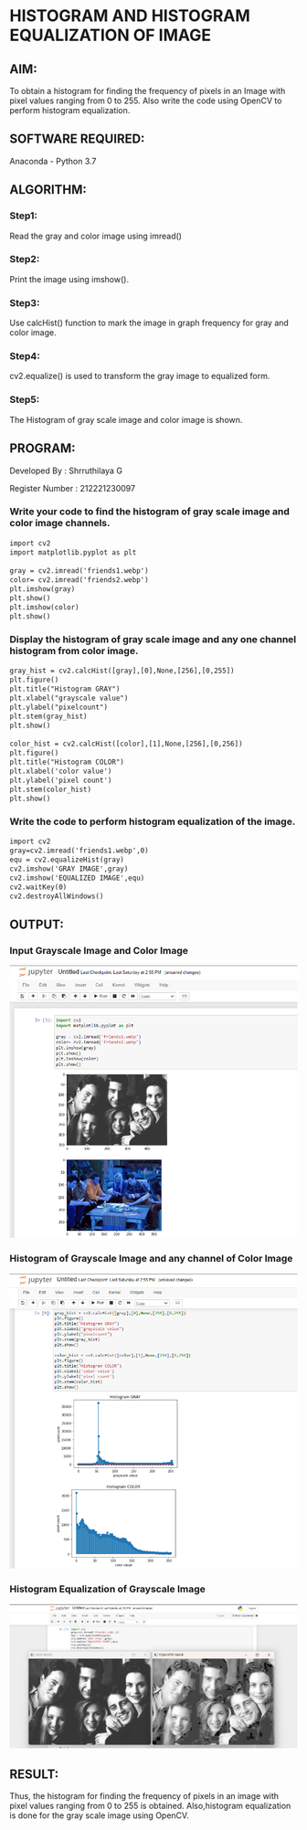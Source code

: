 # HISTOGRAM AND HISTOGRAM EQUALIZATION OF IMAGE
## AIM:
To obtain a histogram for finding the frequency of pixels in an Image with pixel values ranging from 0 to 255. Also write the code using OpenCV to perform histogram equalization.

## SOFTWARE REQUIRED:
Anaconda - Python 3.7

## ALGORITHM:
### Step1:
Read the gray and color image using imread()

### Step2:
Print the image using imshow().

### Step3:
Use calcHist() function to mark the image in graph frequency for gray and color image.

### Step4:
cv2.equalize() is used to transform the gray image to equalized form.

### Step5:
The Histogram of gray scale image and color image is shown.
## PROGRAM:
Developed By : Shrruthilaya G

Register Number : 212221230097
### Write your code to find the histogram of gray scale image and color image channels.
```
import cv2
import matplotlib.pyplot as plt

gray = cv2.imread('friends1.webp')
color= cv2.imread('friends2.webp')
plt.imshow(gray)
plt.show()
plt.imshow(color)
plt.show()
```
### Display the histogram of gray scale image and any one channel histogram from color image.
```
gray_hist = cv2.calcHist([gray],[0],None,[256],[0,255])
plt.figure()
plt.title("Histogram GRAY")
plt.xlabel("grayscale value")
plt.ylabel("pixelcount")
plt.stem(gray_hist)
plt.show()

color_hist = cv2.calcHist([color],[1],None,[256],[0,256])
plt.figure()
plt.title("Histogram COLOR")
plt.xlabel('color value')
plt.ylabel('pixel count')
plt.stem(color_hist)
plt.show()
```
### Write the code to perform histogram equalization of the image. 
```
import cv2
gray=cv2.imread('friends1.webp',0)
equ = cv2.equalizeHist(gray)
cv2.imshow('GRAY IMAGE',gray)
cv2.imshow('EQUALIZED IMAGE',equ)
cv2.waitKey(0)
cv2.destroyAllWindows()
```
## OUTPUT:
### Input Grayscale Image and Color Image
![](https://github.com/Shrruthilaya-Gangadaran/Histogram-of-an-image/blob/main/output1.png)
### Histogram of Grayscale Image and any channel of Color Image
![](https://github.com/Shrruthilaya-Gangadaran/Histogram-of-an-image/blob/main/output2.png)
### Histogram Equalization of Grayscale Image
![](https://github.com/Shrruthilaya-Gangadaran/Histogram-of-an-image/blob/main/output3.png)

## RESULT: 
Thus, the histogram for finding the frequency of pixels in an image with pixel values ranging from 0 to 255 is obtained. Also,histogram equalization is done for the gray scale image using OpenCV.
